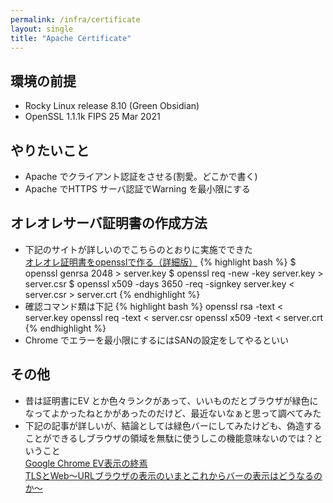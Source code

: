 ```yaml
---
permalink: /infra/certificate
layout: single
title: "Apache Certificate"
---
```


## 環境の前提

* Rocky Linux release 8.10 (Green Obsidian)
* OpenSSL 1.1.1k  FIPS 25 Mar 2021

## やりたいこと

* Apache でクライアント認証をさせる(割愛。どこかで書く)
* Apache でHTTPS サーバ認証でWarning を最小限にする

## オレオレサーバ証明書の作成方法
* 下記のサイトが詳しいのでこちらのとおりに実施でできた  
[オレオレ証明書をopensslで作る（詳細版）](https://ozuma.hatenablog.jp/entry/20130511/1368284304)
{% highlight bash %}
$ openssl genrsa 2048 > server.key
$ openssl req -new -key server.key > server.csr
$ openssl x509 -days 3650 -req -signkey server.key < server.csr > server.crt
{% endhighlight %}
* 確認コマンド類は下記
{% highlight bash %}
openssl rsa -text < server.key
openssl req -text < server.csr
openssl x509 -text < server.crt
{% endhighlight %}
* Chrome でエラーを最小限にするにはSANの設定をしてやるといい

## その他

* 昔は証明書にEV とか色々ランクがあって、いいものだとブラウザが緑色になってよかったねとかがあったのだけど、最近ないなぁと思って調べてみた
* 下記の記事が詳しいが、結論としては緑色バーにしてみたけども、偽造することができるしブラウザの領域を無駄に使うしこの機能意味ないのでは？ということ  
[Google Chrome EV表示の終焉](https://jovi0608.hatenablog.com/entry/2019/08/12/095854)  
[TLSとWeb～URLブラウザの表示のいまとこれからバーの表示はどうなるのか～](https://www.nic.ad.jp/sc-sendai/program/iwsc-sendai-d2-5.pdf)